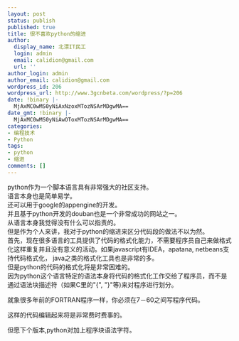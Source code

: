 ```yaml
---
layout: post
status: publish
published: true
title: 很不喜欢python的缩进
author:
  display_name: 北漂IT民工
  login: admin
  email: calidion@gmail.com
  url: ''
author_login: admin
author_email: calidion@gmail.com
wordpress_id: 206
wordpress_url: http://www.3gcnbeta.com/wordpress/?p=206
date: !binary |-
  MjAxMC0wMS0yNiAxNzoxMTozNSArMDgwMA==
date_gmt: !binary |-
  MjAxMC0wMS0yNiAwOToxMTozNSArMDgwMA==
categories:
- 编程技术
- Python
tags:
- python
- 缩进
comments: []
---
```

<p>python作为一个脚本语言具有非常强大的社区支持。<br />
语言本身也是简单易学。<br />
还可以用于google的appengine的开发。<br />
并且基于python开发的douban也是一个非常成功的网站之一。<br />
从语言本身我觉得没有什么可以指责的。<br />
但是作为个人来讲，我对于python的缩进来区分代码段的做法不以为然。<br />
首先，现在很多语言的工具提供了代码的格式化能力，不需要程序员自己来做格式化这样重复并且没有意义的活动。如果javascript有IDEA，apatana, netbeans支持代码格式化， java之类的格式化工具也是非常的多。<br />
但是python的代码的格式化将是非常困难的。<br />
因为python这个语言特定的语法本身将代码的格式化工作交给了程序员，而不是通过语法块描述符（如果C里的"{", "}"等)来对程序进行划分。</p>
<p>就象很多年前的FORTRAN程序一样，你必须在7－60之间写程序代码。</p>
<p>这样的代码编辑起来将是非常费时费事的。</p>
<p>但愿下个版本,python对加上程序块语法字符。</p>

